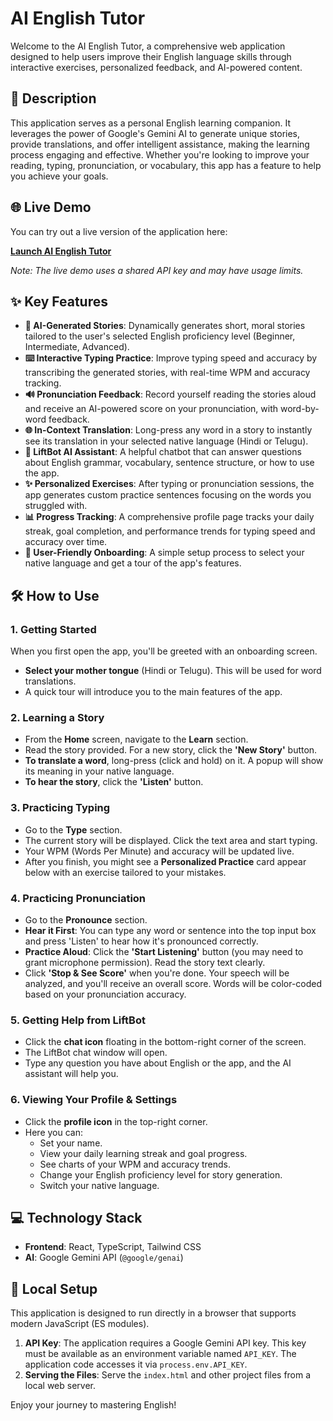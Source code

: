 # AI English Tutor

Welcome to the AI English Tutor, a comprehensive web application designed to help users improve their English language skills through interactive exercises, personalized feedback, and AI-powered content.

## 🚀 Description

This application serves as a personal English learning companion. It leverages the power of Google's Gemini AI to generate unique stories, provide translations, and offer intelligent assistance, making the learning process engaging and effective. Whether you're looking to improve your reading, typing, pronunciation, or vocabulary, this app has a feature to help you achieve your goals.

## 🌐 Live Demo

You can try out a live version of the application here:

[**Launch AI English Tutor**](https://your-demo-url-here.com)

_Note: The live demo uses a shared API key and may have usage limits._

## ✨ Key Features

- **📖 AI-Generated Stories**: Dynamically generates short, moral stories tailored to the user's selected English proficiency level (Beginner, Intermediate, Advanced).
- **⌨️ Interactive Typing Practice**: Improve typing speed and accuracy by transcribing the generated stories, with real-time WPM and accuracy tracking.
- **🔊 Pronunciation Feedback**: Record yourself reading the stories aloud and receive an AI-powered score on your pronunciation, with word-by-word feedback.
- **🌐 In-Context Translation**: Long-press any word in a story to instantly see its translation in your selected native language (Hindi or Telugu).
- **🤖 LiftBot AI Assistant**: A helpful chatbot that can answer questions about English grammar, vocabulary, sentence structure, or how to use the app.
- **✨ Personalized Exercises**: After typing or pronunciation sessions, the app generates custom practice sentences focusing on the words you struggled with.
- **📊 Progress Tracking**: A comprehensive profile page tracks your daily streak, goal completion, and performance trends for typing speed and accuracy over time.
- **👋 User-Friendly Onboarding**: A simple setup process to select your native language and get a tour of the app's features.

## 🛠️ How to Use

### 1. Getting Started
When you first open the app, you'll be greeted with an onboarding screen.
- **Select your mother tongue** (Hindi or Telugu). This will be used for word translations.
- A quick tour will introduce you to the main features of the app.

### 2. Learning a Story
- From the **Home** screen, navigate to the **Learn** section.
- Read the story provided. For a new story, click the **'New Story'** button.
- **To translate a word**, long-press (click and hold) on it. A popup will show its meaning in your native language.
- **To hear the story**, click the **'Listen'** button.

### 3. Practicing Typing
- Go to the **Type** section.
- The current story will be displayed. Click the text area and start typing.
- Your WPM (Words Per Minute) and accuracy will be updated live.
- After you finish, you might see a **Personalized Practice** card appear below with an exercise tailored to your mistakes.

### 4. Practicing Pronunciation
- Go to the **Pronounce** section.
- **Hear it First**: You can type any word or sentence into the top input box and press 'Listen' to hear how it's pronounced correctly.
- **Practice Aloud**: Click the **'Start Listening'** button (you may need to grant microphone permission). Read the story text clearly.
- Click **'Stop & See Score'** when you're done. Your speech will be analyzed, and you'll receive an overall score. Words will be color-coded based on your pronunciation accuracy.

### 5. Getting Help from LiftBot
- Click the **chat icon** floating in the bottom-right corner of the screen.
- The LiftBot chat window will open.
- Type any question you have about English or the app, and the AI assistant will help you.

### 6. Viewing Your Profile & Settings
- Click the **profile icon** in the top-right corner.
- Here you can:
    - Set your name.
    - View your daily learning streak and goal progress.
    - See charts of your WPM and accuracy trends.
    - Change your English proficiency level for story generation.
    - Switch your native language.

## 💻 Technology Stack

- **Frontend**: React, TypeScript, Tailwind CSS
- **AI**: Google Gemini API (`@google/genai`)

## 🔧 Local Setup

This application is designed to run directly in a browser that supports modern JavaScript (ES modules).

1.  **API Key**: The application requires a Google Gemini API key. This key must be available as an environment variable named `API_KEY`. The application code accesses it via `process.env.API_KEY`.
2.  **Serving the Files**: Serve the `index.html` and other project files from a local web server.

Enjoy your journey to mastering English!